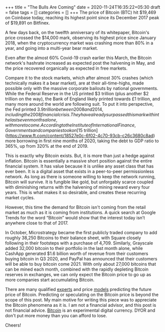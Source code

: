 +++
title = "The Bulls Are Coming"
date = 2020-11-24T16:35:22+05:30
draft = false
tags = []
categories = []
+++
The price of Bitcoin (BTC) hit $19,469 on Coinbase today, reaching its highest point since its December 2017 peak of $19,891 on Bitfinex.

A few days back, on the twelfth anniversary of its whitepaper, Bitcoin's price crossed the $14,000 mark, observing its highest price since January 2018, when the cryptocurrency market was crashing more than 80% in a year, and going into a multi-year bear market.

Even after the almost 60% Covid-19 crash earlier this March, the Bitcoin network's hashrate increased as expected post the halvening in May, and the price recovered organically as expected in free markets.

Compare it to the stock markets, which after almost 30% crashes (which technically makes it a bear market), are at their all-time-highs, made possible only with the massive corporate  bailouts by national governments. While the Federal Reserve in the US printed $3 trillion (plus another $2 trillion on the way), the Bank of England likely printed towards £1 trillion, and many more around the world are following suit. To put it into perspective, the Fed printed $3.9 trillion between 2008 and 2014, including the 2008 financial crisis. They have already surpassed this mark within the last seven months alone, with more to come. According to the Institute of International Finance, Governments and companies took on [$15 trillion](https://www.ft.com/content/18527e0c-6f02-4c70-93cb-c26c3680c8ad) more borrowing in first nine months of 2020, taking the debt to GDP ratio to 365%, up from 320% at the end of 2019.

This is exactly why Bitcoin exists. But, it is more than just a hedge against inflation. Bitcoin is essentially a massive short position against the entire financial system. It has value because it is unlike any asset class that has ever been. It is a digital asset that exists in a peer-to-peer permissionless network. As long as there is someone willing to keep the network running, Bitcoin will survive. It is fungible like gold, but unforgably scarce coupled with diminishing returns with the halvening of mining reward every four years. This is what makes it so desirable, and creates these recurring market cycles.

However, this time the demand for Bitcoin isn't coming from the retail market as much as it is coming from institutions. A quick search at Google Trends for the word “Bitcoin” would show that the interest today isn’t anywhere close to that of 2017.

In October, Microstrategy became the first publicly traded company to add roughly 38,250 Bitcoins to their balance sheet, with Square closely following in their footsteps with a purchase of 4,709. Similarly, Grayscale added 32,000 bitcoin to their portfolio in the last month alone, while CashApp generated $1.6 billion worth of revenue from their customers buying bitcoin in Q3 2020, and PayPal has announced that their customers will be able to buy bitcoin come 2021. With only about 27,000 bitcoins that can be mined each month, combined with the rapidly depleting Bitcoin reserves in exchanges, we can only expect the Bitcoin price to go up as more companies start accumulating Bitcoin.

There are many qualified [experts](https://twitter.com/100trillionUSD) and price [models](https://medium.com/@100trillionUSD/bitcoin-stock-to-flow-cross-asset-model-50d260feed12) predicting the future price of Bitcoin. Predicting or speculating on the Bitcoin price is beyond the scope of this post. My main motive for writing this piece was to appreciate the Bitcoin phenomena as it is. I am not a financial advisor, and this post is not financial advice. [Bitcoin](https://github.com/bitcoin/bitcoin) is an experimental digital currency. DYOR and don't put more money than you can afford to lose.

Cheers!
